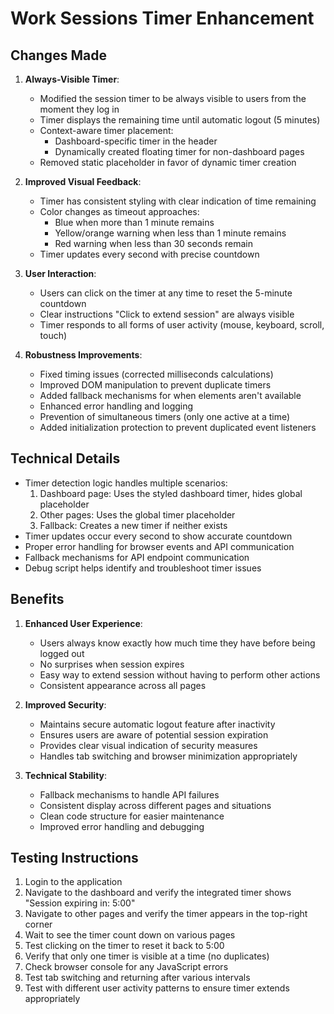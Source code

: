 # Work Sessions Timer Enhancement

## Changes Made

1. **Always-Visible Timer**: 
   - Modified the session timer to be always visible to users from the moment they log in
   - Timer displays the remaining time until automatic logout (5 minutes)
   - Context-aware timer placement:
     - Dashboard-specific timer in the header
     - Dynamically created floating timer for non-dashboard pages
   - Removed static placeholder in favor of dynamic timer creation

2. **Improved Visual Feedback**:
   - Timer has consistent styling with clear indication of time remaining
   - Color changes as timeout approaches:
     - Blue when more than 1 minute remains
     - Yellow/orange warning when less than 1 minute remains
     - Red warning when less than 30 seconds remain
   - Timer updates every second with precise countdown

3. **User Interaction**:
   - Users can click on the timer at any time to reset the 5-minute countdown
   - Clear instructions "Click to extend session" are always visible
   - Timer responds to all forms of user activity (mouse, keyboard, scroll, touch)

4. **Robustness Improvements**:
   - Fixed timing issues (corrected milliseconds calculations)
   - Improved DOM manipulation to prevent duplicate timers
   - Added fallback mechanisms for when elements aren't available
   - Enhanced error handling and logging
   - Prevention of simultaneous timers (only one active at a time)
   - Added initialization protection to prevent duplicated event listeners

## Technical Details

- Timer detection logic handles multiple scenarios:
  1. Dashboard page: Uses the styled dashboard timer, hides global placeholder
  2. Other pages: Uses the global timer placeholder
  3. Fallback: Creates a new timer if neither exists
- Timer updates occur every second to show accurate countdown
- Proper error handling for browser events and API communication
- Fallback mechanisms for API endpoint communication
- Debug script helps identify and troubleshoot timer issues

## Benefits

1. **Enhanced User Experience**:
   - Users always know exactly how much time they have before being logged out
   - No surprises when session expires
   - Easy way to extend session without having to perform other actions
   - Consistent appearance across all pages

2. **Improved Security**:
   - Maintains secure automatic logout feature after inactivity
   - Ensures users are aware of potential session expiration
   - Provides clear visual indication of security measures
   - Handles tab switching and browser minimization appropriately

3. **Technical Stability**:
   - Fallback mechanisms to handle API failures
   - Consistent display across different pages and situations
   - Clean code structure for easier maintenance
   - Improved error handling and debugging

## Testing Instructions
1. Login to the application
2. Navigate to the dashboard and verify the integrated timer shows "Session expiring in: 5:00"
3. Navigate to other pages and verify the timer appears in the top-right corner
4. Wait to see the timer count down on various pages
5. Test clicking on the timer to reset it back to 5:00
6. Verify that only one timer is visible at a time (no duplicates)
7. Check browser console for any JavaScript errors
8. Test tab switching and returning after various intervals
9. Test with different user activity patterns to ensure timer extends appropriately
